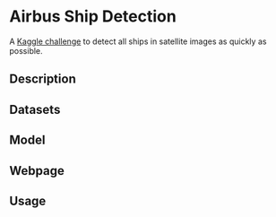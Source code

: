 # Airbus Ship Detection
A [Kaggle challenge](https://www.kaggle.com/c/airbus-ship-detection) to detect all ships in satellite images as quickly as possible. 
## Description
## Datasets
## Model
## Webpage
## Usage
